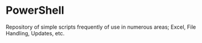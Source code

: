 # PowerShell
Repository of simple scripts frequently of use in numerous areas; Excel, File Handling, Updates, etc.
